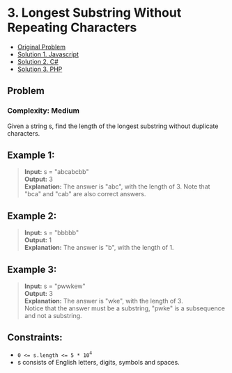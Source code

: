 # 3. Longest Substring Without Repeating Characters

- [Original Problem](https://leetcode.com/problems/longest-substring-without-repeating-characters/description/)
- [Solution 1. Javascript](solution-1-javascript)
- [Solution 2. C#](solution-2-csharp)
- [Solution 3. PHP](solution-3-php)

## Problem 
### Complexity: Medium

Given a string s, find the length of the longest substring without duplicate characters.

## Example 1:

> **Input:** s = "abcabcbb"\
> **Output:** 3\
> **Explanation:** The answer is "abc", with the length of 3. Note that "bca" and "cab" are also correct answers.

 
## Example 2:

> **Input:** s = "bbbbb"\
> **Output:** 1\
> **Explanation:** The answer is "b", with the length of 1.

## Example 3:

> **Input:** s = "pwwkew"\
> **Output:** 3\
> **Explanation:** The answer is "wke", with the length of 3.\
> Notice that the answer must be a substring, "pwke" is a subsequence and not a substring.
 

## Constraints:

- `0 <= s.length <= 5 * 10`<sup>`4`</sup>
- s consists of English letters, digits, symbols and spaces.